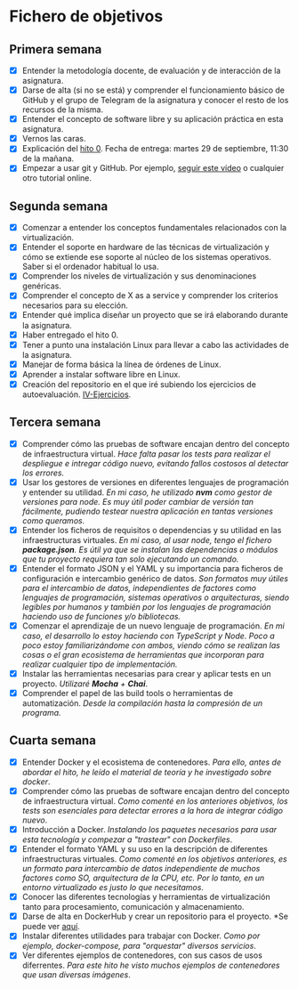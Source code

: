 # Fichero de objetivos

## Primera semana

- [x] Entender la metodología docente, de evaluación y de interacción de la asignatura.
- [x] Darse de alta (si no se está) y comprender el funcionamiento básico de GitHub y el grupo de Telegram de la asignatura y conocer el resto de los recursos de la misma.
- [x] Entender el concepto de software libre y su aplicación práctica en esta asignatura.
- [x] Vernos las caras.
- [x] Explicación del [hito 0](http://jj.github.io/IV/documentos/proyecto/0.Repositorio). Fecha de entrega: martes 29 de septiembre, 11:30 de la mañana.
- [x] Empezar a usar git y GitHub. Por ejemplo, [seguir este vídeo](https://www.youtube.com/watch?v=gmXyJI01qa8) o cualquier otro tutorial online.

## Segunda semana

- [x] Comenzar a entender los conceptos fundamentales relacionados con la virtualización.
- [x] Entender el soporte en hardware de las técnicas de virtualización y cómo se extiende ese soporte al núcleo de los sistemas operativos. Saber si el ordenador habitual lo usa.
- [x] Comprender los niveles de virtualización y sus denominaciones genéricas.
- [x] Comprender el concepto de X as a service y comprender los criterios necesarios para su elección.
- [x] Entender qué implica diseñar un proyecto que se irá elaborando durante la asignatura.
- [x] Haber entregado el hito 0.
- [x] Tener a punto una instalación Linux para llevar a cabo las actividades de la asignatura.
- [x] Manejar de forma básica la línea de órdenes de Linux.
- [x] Aprender a instalar software libre en Linux.
- [x] Creación del repositorio en el que iré subiendo los ejercicios de autoevaluación. [IV-Ejercicios](https://github.com/sergiovp/IV-Ejercicios).

## Tercera semana

- [x] Comprender cómo las pruebas de software encajan dentro del concepto de infraestructura virtual. *Hace falta pasar los tests para realizar el despliegue e intregar código nuevo, evitando fallos costosos al detectar los errores.*
- [x] Usar los gestores de versiones en diferentes lenguajes de programación y entender su utilidad. *En mi caso, he utilizado **nvm** como gestor de versiones para node. Es muy útil poder cambiar de versión tan fácilmente, pudiendo testear nuestra aplicación en tantas versiones como queramos.*
- [x] Entender los ficheros de requisitos o dependencias y su utilidad en las infraestructuras virtuales. *En mi caso, al usar node, tengo el fichero **package.json**. Es útil ya que se instalan las dependencias o módulos que tu proyecto requiera tan solo ejecutando un comando.*
- [x] Entender el formato JSON y el YAML y su importancia para ficheros de configuración e intercambio genérico de datos. *Son formatos muy útiles para el intercambio de datos, independientes de factores como lenguajes de programación, sistemas operativos o arquitecturas, siendo legibles por humanos y también por los lenguajes de programación haciendo uso de funciones y/o bibliotecas.*
- [x] Comenzar el aprendizaje de un nuevo lenguaje de programación. *En mi caso, el desarrollo lo estoy haciendo con TypeScript y Node. Poco a poco estoy familiarizándome con ambos, viendo cómo se realizan las cosas o el gran ecosistema de herramientas que incorporan para realizar cualquier tipo de implementación.*
- [x] Instalar las herramientas necesarias para crear y aplicar tests en un proyecto. *Utilizaré **Mocha** + **Chai***.
- [x] Comprender el papel de las build tools o herramientas de automatización. *Desde la compilación hasta la compresión de un programa.*

## Cuarta semana

- [x] Entender Docker y el ecosistema de contenedores. *Para ello, antes de abordar el hito, he leído el material de teoría y he investigado sobre docker*.
- [x] Comprender cómo las pruebas de software encajan dentro del concepto de infraestructura virtual. *Como comenté en los anteriores objetivos, los tests son esenciales para detectar errores a la hora de integrar código nuevo*.
- [x] Introducción a Docker. *Instalando los paquetes necesarios para usar esta tecnología y compezar a "trastear" con Dockerfiles*.
- [x] Entender el formato YAML y su uso en la descripción de diferentes infraestructuras virtuales. *Como comenté en los objetivos anteriores, es un formato para intercambio de datos independiente de muchos factores como SO, arquitectura de la CPU, etc. Por lo tanto, en un entorno virtualizado es justo lo que necesitamos*.
- [x] Conocer las diferentes tecnologías y herramientas de virtualización tanto para procesamiento, comunicación y almacenamiento. 
- [x] Darse de alta en DockerHub y crear un repositorio para el proyecto. *Se puede ver [aquí](https://hub.docker.com/r/sergiovela/iv-organizeandgo).
- [x] Instalar diferentes utilidades para trabajar con Docker. *Como por ejemplo, docker-compose, para "orquestar" diversos servicios*.
- [x] Ver diferentes ejemplos de contenedores, con sus casos de usos diferrentes. *Para este hito he visto muchos ejemplos de contenedores que usan diversas imágenes*.
